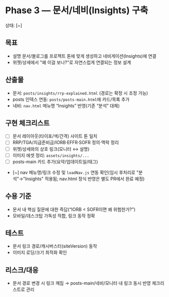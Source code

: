 # Phase 3 — 문서/네비(Insights) 구축

상태: [~]

## 목표
- 설명 문서/블로그를 프로젝트 톤에 맞게 생성하고 네비게이션(Insights)에 연결
- 위젯/상세에서 "왜 이걸 보나?"로 자연스럽게 연결되는 정보 설계

## 산출물
- 문서: `posts/insights/rrp-explained.html` (경로는 확정 시 조정 가능)
- posts 인덱스 연동: `posts/posts-main.html`에 카드/목록 추가
- 네비: `nav.html` 메뉴명 “Insights” 반영(기존 “분석” 대체)

## 구현 체크리스트
- [ ] 문서 레이아웃(타이포/색/간격) 사이트 톤 일치
- [ ] RRP/TGA/지급준비금/IORB·EFFR·SOFR 정의·맥락 정리
- [ ] 위젯/상세와의 상호 링크(모니터 ↔ 설명)
- [ ] 이미지 에셋 정리: `assets/insights/...`
- [ ] posts-main 카드 추가(요약/업데이트일/태그)
- [~] nav 메뉴명/링크 수정 및 `loadNav.js` 연동 확인(임시 후처리로 "분석"→"Insights" 적용됨; nav.html 정식 반영은 별도 PR에서 완료 예정)

## 수용 기준
- 문서 내 핵심 질문에 대한 즉답(“IORB < SOFR이면 왜 위험한가?”)
- 모바일/데스크탑 가독성 적합, 링크 동작 정확

## 테스트
- 문서 링크 경로/캐시버스터(siteVersion) 동작
- 이미지 로딩/크기 최적화 확인

## 리스크/대응
- 문서 경로 변경 시 링크 깨짐 → posts-main/네비/모니터 내 링크 동시 반영 체크리스트로 관리
